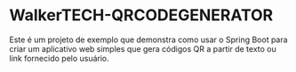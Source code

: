 # WalkerTECH-QRCODEGENERATOR
Este é um projeto de exemplo que demonstra como usar o Spring Boot para criar um aplicativo web simples que gera códigos QR a partir de texto ou link fornecido pelo usuário.

